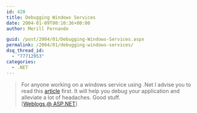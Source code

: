 ```yaml
---
id: 420
title: Debugging Windows Services
date: 2004-01-09T00:10:36+00:00
author: Merill Fernando

guid: /post/2004/01/Debugging-Windows-Services.aspx
permalink: /2004/01/debugging-windows-services/
dsq_thread_id:
  - "77712953"
categories:
  - .NET
---
```

<body xmlns="http://www.w3.org/1999/xhtml">
    <div class="Section1">
        <blockquote style='margin-top:5.0pt;margin-bottom:5.0pt'> 
        <p class="MsoNormal">
            For anyone working on a windows service using .Net I advise you to read this <a href="http://www.ondotnet.com/pub/a/dotnet/2003/09/02/debuggingsvcs.html" title="http://www.ondotnet.com/pub/a/dotnet/2003/09/02/debuggingsvcs.html">article</a> first.
            It will help you debug your application and alleviate a lot of headaches. Good stuff.<img border="0" width="1" height="1" id="_x0000_i1025" src="http://weblogs.asp.net/jmoon/aggbug/48413.aspx" />
            <br />
            [<a href="http://weblogs.asp.net/jmoon/archive/2004/01/07/48413.aspx">Weblogs @ ASP.NET</a>]
        </p>
        </blockquote>
    </div>
</body>